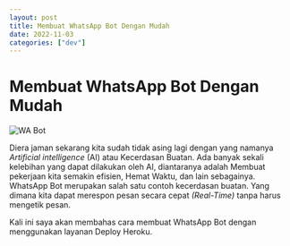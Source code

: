 ```yaml
---
layout: post
title: Membuat WhatsApp Bot Dengan Mudah
date: 2022-11-03
categories: ["dev"]
---
```


# Membuat WhatsApp Bot Dengan Mudah

<img style="image-size:cover;" src="https://i.postimg.cc/ZKj9HfKk/wa-bot.jpg" alt="WA Bot">

Diera jaman sekarang kita sudah tidak asing lagi dengan yang namanya _Artificial intelligence_ (AI) atau Kecerdasan Buatan. Ada banyak sekali kelebihan yang dapat dilakukan oleh AI, diantaranya adalah Membuat pekerjaan kita semakin efisien, Hemat Waktu, dan lain sebagainya. WhatsApp Bot merupakan salah satu contoh kecerdasan buatan. Yang dimana kita dapat merespon pesan secara cepat _(Real-Time)_ tanpa harus mengetik pesan.

Kali ini saya akan membahas cara membuat WhatsApp Bot dengan menggunakan layanan Deploy Heroku.

